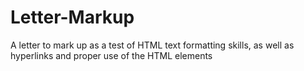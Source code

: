 # Letter-Markup
A letter to mark up as a test of HTML text formatting skills, as well as hyperlinks and proper use of the HTML  elements
